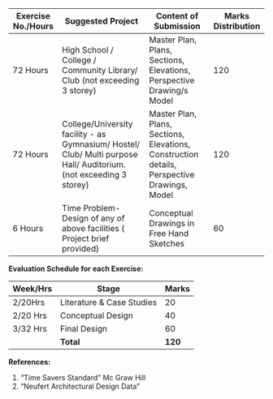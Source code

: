 
| Exercise No./Hours | Suggested Project                                                                                                  | Content of Submission                                                                       | Marks Distribution |
| ------------------ | ------------------------------------------------------------------------------------------------------------------ | ------------------------------------------------------------------------------------------- | ------------------ |
| 72 Hours           | High School / College / Community Library/ Club (not exceeding 3 storey)                                           | Master Plan, Plans, Sections, Elevations, Perspective Drawing/s Model                       | 120                |
| 72 Hours           | College/University facility - as Gymnasium/ Hostel/ Club/ Multi purpose Hall/ Auditorium. (not exceeding 3 storey) | Master Plan, Plans, Sections, Elevations, Construction details, Perspective Drawings, Model | 120                |
| 6 Hours            | Time Problem-Design of any of above facilities ( Project brief provided)                                           | Conceptual Drawings in Free Hand Sketches                                                   | 60                 |

**Evaluation Schedule for each Exercise:**

| Week/Hrs | Stage                     | Marks   |
| -------- | ------------------------- | ------- |
| 2/20Hrs  | Literature & Case Studies | 20      |
| 2/20 Hrs | Conceptual Design         | 40      |
| 3/32 Hrs | Final Design              | 60      |
|          | **Total**                 | **120** |

**References:**

1. “Time Savers Standard” Mc Graw Hill
2. “Neufert Architectural Design Data”
